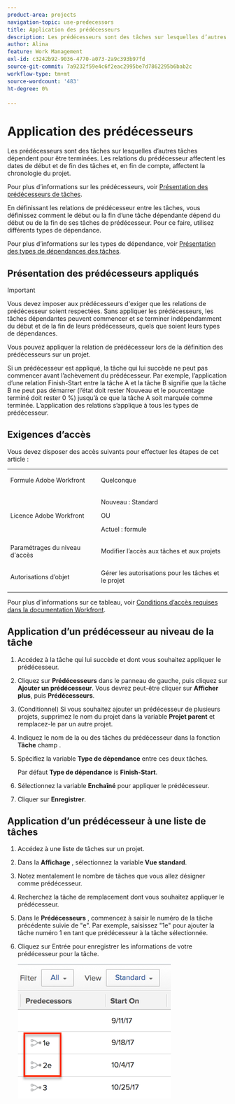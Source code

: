 ```yaml
---
product-area: projects
navigation-topic: use-predecessors
title: Application des prédécesseurs
description: Les prédécesseurs sont des tâches sur lesquelles d’autres tâches dépendent pour être terminées. Les relations du prédécesseur affectent les dates de début et de fin des tâches et, en fin de compte, affectent la chronologie du projet.
author: Alina
feature: Work Management
exl-id: c3242b92-9036-4770-a073-2a9c393b97fd
source-git-commit: 7a9232f59e4c6f2eac2995be7d7862295b6bab2c
workflow-type: tm+mt
source-wordcount: '483'
ht-degree: 0%

---
```


# Application des prédécesseurs

<!-- Audited: 2/2024 -->

Les prédécesseurs sont des tâches sur lesquelles d’autres tâches dépendent pour être terminées. Les relations du prédécesseur affectent les dates de début et de fin des tâches et, en fin de compte, affectent la chronologie du projet.

Pour plus d’informations sur les prédécesseurs, voir [Présentation des prédécesseurs de tâches](../../../manage-work/tasks/use-prdcssrs/predecessors-overview.md).

En définissant les relations de prédécesseur entre les tâches, vous définissez comment le début ou la fin d’une tâche dépendante dépend du début ou de la fin de ses tâches de prédécesseur. Pour ce faire, utilisez différents types de dépendance.

Pour plus d’informations sur les types de dépendance, voir [Présentation des types de dépendances des tâches](../../../manage-work/tasks/use-prdcssrs/task-dependency-types.md).

## Présentation des prédécesseurs appliqués

>[!IMPORTANT]
>
>Vous devez imposer aux prédécesseurs d&#39;exiger que les relations de prédécesseur soient respectées. Sans appliquer les prédécesseurs, les tâches dépendantes peuvent commencer et se terminer indépendamment du début et de la fin de leurs prédécesseurs, quels que soient leurs types de dépendances.

Vous pouvez appliquer la relation de prédécesseur lors de la définition des prédécesseurs sur un projet.

Si un prédécesseur est appliqué, la tâche qui lui succède ne peut pas commencer avant l’achèvement du prédécesseur. Par exemple, l’application d’une relation Finish-Start entre la tâche A et la tâche B signifie que la tâche B ne peut pas démarrer (l’état doit rester Nouveau et le pourcentage terminé doit rester 0 %) jusqu’à ce que la tâche A soit marquée comme terminée. L’application des relations s’applique à tous les types de prédécesseur.

## Exigences d’accès

Vous devez disposer des accès suivants pour effectuer les étapes de cet article :

<table style="table-layout:auto"> 
 <col> 
 <col> 
 <tbody> 
  <tr> 
   <td role="rowheader">Formule Adobe Workfront</td> 
   <td> <p>Quelconque</p> </td> 
  </tr> 
  <tr> 
   <td role="rowheader">Licence Adobe Workfront</td> 
   <td>
      <p>Nouveau : Standard</p> 
      <p>OU</p>
      <p>Actuel : formule</p>
   </td> 
  </tr> 
  <tr> 
   <td role="rowheader">Paramétrages du niveau d'accès</td> 
   <td> <p>Modifier l’accès aux tâches et aux projets</p> </td> 
  </tr> 
  <tr> 
   <td role="rowheader">Autorisations d’objet</td> 
   <td><p>Gérer les autorisations pour les tâches et le projet</p></td> 
  </tr> 
 </tbody> 
</table>

Pour plus d’informations sur ce tableau, voir [Conditions d’accès requises dans la documentation Workfront](/help/quicksilver/administration-and-setup/add-users/access-levels-and-object-permissions/access-level-requirements-in-documentation.md).

## Application d’un prédécesseur au niveau de la tâche

1. Accédez à la tâche qui lui succède et dont vous souhaitez appliquer le prédécesseur.
1. Cliquez sur **Prédécesseurs** dans le panneau de gauche, puis cliquez sur **Ajouter un prédécesseur**. Vous devrez peut-être cliquer sur **Afficher plus**, puis **Prédécesseurs**.
1. (Conditionnel) Si vous souhaitez ajouter un prédécesseur de plusieurs projets, supprimez le nom du projet dans la variable **Projet parent** et remplacez-le par un autre projet.
1. Indiquez le nom de la ou des tâches du prédécesseur dans la fonction **Tâche** champ .
1. Spécifiez la variable **Type de dépendance** entre ces deux tâches.

   Par défaut **Type de dépendance** is **Finish-Start**.

1. Sélectionnez la variable **Enchaîné** pour appliquer le prédécesseur.
1. Cliquer sur **Enregistrer**.

## Application d’un prédécesseur à une liste de tâches

1. Accédez à une liste de tâches sur un projet.
1. Dans la **Affichage** , sélectionnez la variable **Vue standard**.

1. Notez mentalement le nombre de tâches que vous allez désigner comme prédécesseur.
1. Recherchez la tâche de remplacement dont vous souhaitez appliquer le prédécesseur.
1. Dans le **Prédécesseurs** , commencez à saisir le numéro de la tâche précédente suivie de &quot;e&quot;. Par exemple, saisissez &quot;1e&quot; pour ajouter la tâche numéro 1 en tant que prédécesseur à la tâche sélectionnée.
1. Cliquez sur Entrée pour enregistrer les informations de votre prédécesseur pour la tâche.

   ![prédécesseur_forced_in_list.png](assets/predecessor-enforced-in-list-350x308.png)

